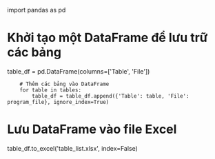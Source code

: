 import pandas as pd

# Khởi tạo một DataFrame để lưu trữ các bảng
table_df = pd.DataFrame(columns=['Table', 'File'])

        
        # Thêm các bảng vào DataFrame
        for table in tables:
            table_df = table_df.append({'Table': table, 'File': program_file}, ignore_index=True)

# Lưu DataFrame vào file Excel
table_df.to_excel('table_list.xlsx', index=False)
